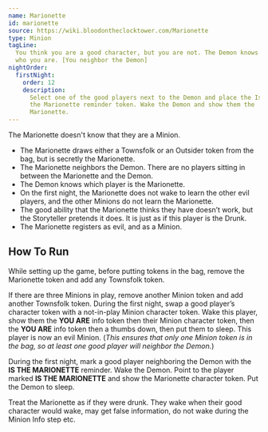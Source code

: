 ```yaml
---
name: Marionette
id: marionette
source: https://wiki.bloodontheclocktower.com/Marionette
type: Minion
tagLine:
  You think you are a good character, but you are not. The Demon knows
  who you are. [You neighbor the Demon]
nightOrder:
  firstNight:
    order: 12
    description:
      Select one of the good players next to the Demon and place the Is
      the Marionette reminder token. Wake the Demon and show them the
      Marionette.
---
```


The Marionette doesn't know that they are a Minion.

- The Marionette draws either a Townsfolk or an Outsider token from the
  bag, but is secretly the Marionette.
- The Marionette neighbors the Demon. There are no players sitting in
  between the Marionette and the Demon.
- The Demon knows which player is the Marionette.
- On the first night, the Marionette does not wake to learn the other
  evil players, and the other Minions do not learn the Marionette.
- The good ability that the Marionette thinks they have doesn’t work,
  but the Storyteller pretends it does. It is just as if this player is
  the Drunk.
- The Marionette registers as evil, and as a Minion.

## How To Run

While setting up the game, before putting tokens in the bag, remove the
Marionette token and add any Townsfolk token.

If there are three Minions in play, remove another Minion token and add
another Townsfolk token. During the first night, swap a good player’s
character token with a not-in-play Minion character token. Wake this
player, show them the **YOU ARE** info token then their Minion character
token, then the **YOU ARE** info token then a thumbs down, then put them
to sleep. This player is now an evil Minion. (_This ensures that only
one Minion token is in the bag, so at least one good player will
neighbor the Demon._)

During the first night, mark a good player neighboring the Demon with
the **IS THE MARIONETTE** reminder. Wake the Demon. Point to the player
marked **IS THE MARIONETTE** and show the Marionette character token.
Put the Demon to sleep.

Treat the Marionette as if they were drunk. They wake when their good
character would wake, may get false information, do not wake during the
Minion Info step etc.
